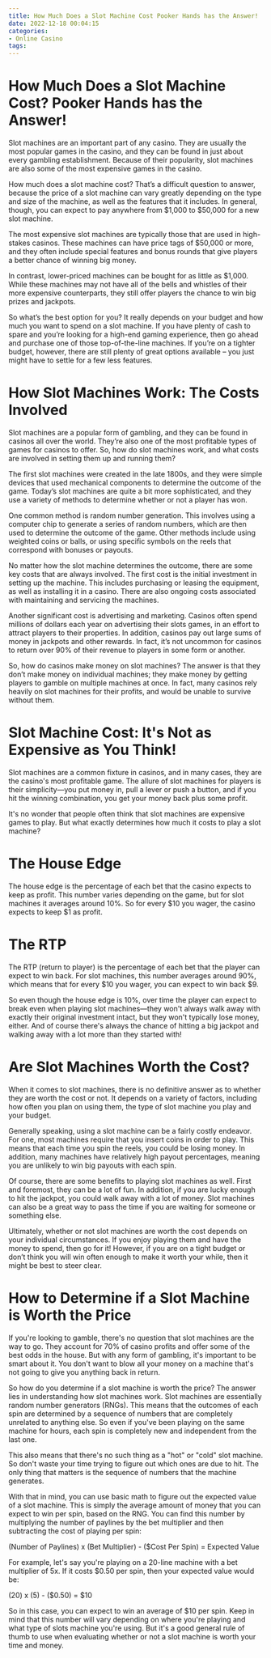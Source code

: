 ```yaml
---
title: How Much Does a Slot Machine Cost Pooker Hands has the Answer!
date: 2022-12-18 00:04:15
categories:
- Online Casino
tags:
---
```



#  How Much Does a Slot Machine Cost? Pooker Hands has the Answer!

Slot machines are an important part of any casino. They are usually the most popular games in the casino, and they can be found in just about every gambling establishment. Because of their popularity, slot machines are also some of the most expensive games in the casino.

How much does a slot machine cost? That’s a difficult question to answer, because the price of a slot machine can vary greatly depending on the type and size of the machine, as well as the features that it includes. In general, though, you can expect to pay anywhere from $1,000 to $50,000 for a new slot machine.

The most expensive slot machines are typically those that are used in high-stakes casinos. These machines can have price tags of $50,000 or more, and they often include special features and bonus rounds that give players a better chance of winning big money.

In contrast, lower-priced machines can be bought for as little as $1,000. While these machines may not have all of the bells and whistles of their more expensive counterparts, they still offer players the chance to win big prizes and jackpots.

So what’s the best option for you? It really depends on your budget and how much you want to spend on a slot machine. If you have plenty of cash to spare and you’re looking for a high-end gaming experience, then go ahead and purchase one of those top-of-the-line machines. If you’re on a tighter budget, however, there are still plenty of great options available – you just might have to settle for a few less features.

#  How Slot Machines Work: The Costs Involved

Slot machines are a popular form of gambling, and they can be found in casinos all over the world. They’re also one of the most profitable types of games for casinos to offer. So, how do slot machines work, and what costs are involved in setting them up and running them?

The first slot machines were created in the late 1800s, and they were simple devices that used mechanical components to determine the outcome of the game. Today’s slot machines are quite a bit more sophisticated, and they use a variety of methods to determine whether or not a player has won.

One common method is random number generation. This involves using a computer chip to generate a series of random numbers, which are then used to determine the outcome of the game. Other methods include using weighted coins or balls, or using specific symbols on the reels that correspond with bonuses or payouts.

No matter how the slot machine determines the outcome, there are some key costs that are always involved. The first cost is the initial investment in setting up the machine. This includes purchasing or leasing the equipment, as well as installing it in a casino. There are also ongoing costs associated with maintaining and servicing the machines.

Another significant cost is advertising and marketing. Casinos often spend millions of dollars each year on advertising their slots games, in an effort to attract players to their properties. In addition, casinos pay out large sums of money in jackpots and other rewards. In fact, it’s not uncommon for casinos to return over 90% of their revenue to players in some form or another.

So, how do casinos make money on slot machines? The answer is that they don’t make money on individual machines; they make money by getting players to gamble on multiple machines at once. In fact, many casinos rely heavily on slot machines for their profits, and would be unable to survive without them.

#  Slot Machine Cost: It's Not as Expensive as You Think!

Slot machines are a common fixture in casinos, and in many cases, they are the casino's most profitable game. The allure of slot machines for players is their simplicity—you put money in, pull a lever or push a button, and if you hit the winning combination, you get your money back plus some profit.

It's no wonder that people often think that slot machines are expensive games to play. But what exactly determines how much it costs to play a slot machine?

# The House Edge

The house edge is the percentage of each bet that the casino expects to keep as profit. This number varies depending on the game, but for slot machines it averages around 10%. So for every $10 you wager, the casino expects to keep $1 as profit.

# The RTP

The RTP (return to player) is the percentage of each bet that the player can expect to win back. For slot machines, this number averages around 90%, which means that for every $10 you wager, you can expect to win back $9.

So even though the house edge is 10%, over time the player can expect to break even when playing slot machines—they won't always walk away with exactly their original investment intact, but they won't typically lose money, either. And of course there's always the chance of hitting a big jackpot and walking away with a lot more than they started with!

#  Are Slot Machines Worth the Cost? 

When it comes to slot machines, there is no definitive answer as to whether they are worth the cost or not. It depends on a variety of factors, including how often you plan on using them, the type of slot machine you play and your budget.

Generally speaking, using a slot machine can be a fairly costly endeavor. For one, most machines require that you insert coins in order to play. This means that each time you spin the reels, you could be losing money. In addition, many machines have relatively high payout percentages, meaning you are unlikely to win big payouts with each spin.

Of course, there are some benefits to playing slot machines as well. First and foremost, they can be a lot of fun. In addition, if you are lucky enough to hit the jackpot, you could walk away with a lot of money. Slot machines can also be a great way to pass the time if you are waiting for someone or something else.

Ultimately, whether or not slot machines are worth the cost depends on your individual circumstances. If you enjoy playing them and have the money to spend, then go for it! However, if you are on a tight budget or don’t think you will win often enough to make it worth your while, then it might be best to steer clear.

#  How to Determine if a Slot Machine is Worth the Price

If you're looking to gamble, there's no question that slot machines are the way to go. They account for 70% of casino profits and offer some of the best odds in the house. But with any form of gambling, it's important to be smart about it. You don't want to blow all your money on a machine that's not going to give you anything back in return.

So how do you determine if a slot machine is worth the price? The answer lies in understanding how slot machines work. Slot machines are essentially random number generators (RNGs). This means that the outcomes of each spin are determined by a sequence of numbers that are completely unrelated to anything else. So even if you've been playing on the same machine for hours, each spin is completely new and independent from the last one.

This also means that there's no such thing as a "hot" or "cold" slot machine. So don't waste your time trying to figure out which ones are due to hit. The only thing that matters is the sequence of numbers that the machine generates.

With that in mind, you can use basic math to figure out the expected value of a slot machine. This is simply the average amount of money that you can expect to win per spin, based on the RNG. You can find this number by multiplying the number of paylines by the bet multiplier and then subtracting the cost of playing per spin:

(Number of Paylines) x (Bet Multiplier) - ($Cost Per Spin) = Expected Value

For example, let's say you're playing on a 20-line machine with a bet multiplier of 5x. If it costs $0.50 per spin, then your expected value would be:

(20) x (5) - ($0.50) = $10

So in this case, you can expect to win an average of $10 per spin. Keep in mind that this number will vary depending on where you're playing and what type of slots machine you're using. But it's a good general rule of thumb to use when evaluating whether or not a slot machine is worth your time and money.